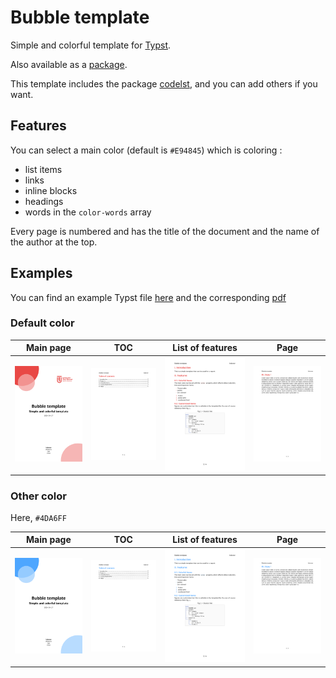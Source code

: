 # Bubble template

Simple and colorful template for [Typst](https://typst.app). 

Also available as a [package](https://typst.app/universe/package/bubble).

This template includes the package [codelst](https://github.com/jneug/typst-codelst), and you can add others if you want.

## Features

You can select a main color (default is `#E94845`) which is coloring :

- list items
- links
- inline blocks
- headings
- words in the `color-words` array

Every page is numbered and has the title of the document and the name of the author at the top.

## Examples

You can find an example Typst file [here](https://github.com/hzkonor/bubble-template/blob/main/main.typ) and the corresponding [pdf](https://github.com/hzkonor/bubble-template/blob/main/main.pdf)

### Default color

| Main page | TOC | List of features | Page |
| -- | -- | -- | -- |
| ![main page](assets/red_1.png) | ![Table of Contents](assets/red_2.png) | ![List of features](assets/red_3.png) | ![Example page](assets/red_4.png) |


### Other color

Here, `#4DA6FF`

| Main page | TOC | List of features | Page |
| -- | -- | -- | -- |
| ![main page](assets/blue_1.png) | ![Table of Contents](assets/blue_2.png) | ![List of features](assets/blue_3.png) | ![Example page](assets/blue_4.png) |